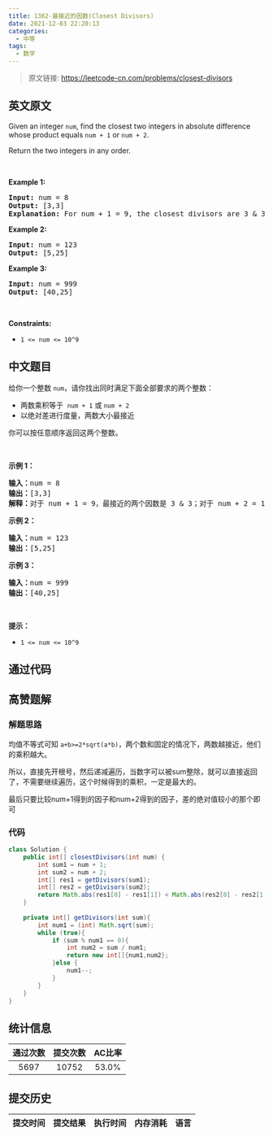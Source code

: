 ```yaml
---
title: 1362-最接近的因数(Closest Divisors)
date: 2021-12-03 22:20:13
categories:
  - 中等
tags:
  - 数学
---
```


> 原文链接: https://leetcode-cn.com/problems/closest-divisors


## 英文原文
<div><p>Given an integer <code>num</code>, find the closest two integers in absolute difference whose product equals&nbsp;<code>num + 1</code>&nbsp;or <code>num + 2</code>.</p>

<p>Return the two integers in any order.</p>

<p>&nbsp;</p>
<p><strong>Example 1:</strong></p>

<pre>
<strong>Input:</strong> num = 8
<strong>Output:</strong> [3,3]
<strong>Explanation:</strong> For num + 1 = 9, the closest divisors are 3 &amp; 3, for num + 2 = 10, the closest divisors are 2 &amp; 5, hence 3 &amp; 3 is chosen.
</pre>

<p><strong>Example 2:</strong></p>

<pre>
<strong>Input:</strong> num = 123
<strong>Output:</strong> [5,25]
</pre>

<p><strong>Example 3:</strong></p>

<pre>
<strong>Input:</strong> num = 999
<strong>Output:</strong> [40,25]
</pre>

<p>&nbsp;</p>
<p><strong>Constraints:</strong></p>

<ul>
	<li><code>1 &lt;= num &lt;= 10^9</code></li>
</ul>
</div>

## 中文题目
<div><p>给你一个整数&nbsp;<code>num</code>，请你找出同时满足下面全部要求的两个整数：</p>

<ul>
	<li>两数乘积等于 &nbsp;<code>num + 1</code>&nbsp;或&nbsp;<code>num + 2</code></li>
	<li>以绝对差进行度量，两数大小最接近</li>
</ul>

<p>你可以按任意顺序返回这两个整数。</p>

<p>&nbsp;</p>

<p><strong>示例 1：</strong></p>

<pre><strong>输入：</strong>num = 8
<strong>输出：</strong>[3,3]
<strong>解释：</strong>对于 num + 1 = 9，最接近的两个因数是 3 &amp; 3；对于 num + 2 = 10, 最接近的两个因数是 2 &amp; 5，因此返回 3 &amp; 3 。
</pre>

<p><strong>示例 2：</strong></p>

<pre><strong>输入：</strong>num = 123
<strong>输出：</strong>[5,25]
</pre>

<p><strong>示例 3：</strong></p>

<pre><strong>输入：</strong>num = 999
<strong>输出：</strong>[40,25]
</pre>

<p>&nbsp;</p>

<p><strong>提示：</strong></p>

<ul>
	<li><code>1 &lt;= num &lt;= 10^9</code></li>
</ul>
</div>

## 通过代码
<RecoDemo>
</RecoDemo>


## 高赞题解
### 解题思路
均值不等式可知 `a+b>=2*sqrt(a*b)`，两个数和固定的情况下，两数越接近，他们的乘积越大。

所以，直接先开根号，然后递减遍历，当数字可以被sum整除，就可以直接返回了，不需要继续遍历，这个时候得到的乘积，一定是最大的。

最后只要比较num+1得到的因子和num+2得到的因子，差的绝对值较小的那个即可

### 代码

```java
class Solution {
    public int[] closestDivisors(int num) {
        int sum1 = num + 1;
        int sum2 = num + 2;
        int[] res1 = getDivisors(sum1);
        int[] res2 = getDivisors(sum2);
        return Math.abs(res1[0] - res1[1]) < Math.abs(res2[0] - res2[1]) ? res1:res2;
    }
    
    private int[] getDivisors(int sum){
        int num1 = (int) Math.sqrt(sum);
        while (true){
            if (sum % num1 == 0){
                int num2 = sum / num1;
                return new int[]{num1,num2};
            }else {
                num1--;
            }
        }
    }
}
```

## 统计信息
| 通过次数 | 提交次数 | AC比率 |
| :------: | :------: | :------: |
|    5697    |    10752    |   53.0%   |

## 提交历史
| 提交时间 | 提交结果 | 执行时间 |  内存消耗  | 语言 |
| :------: | :------: | :------: | :--------: | :--------: |
